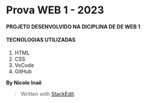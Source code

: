 # Prova WEB 1 - 2023
#### PROJETO DESENVOLVIDO NA DICIPLINA DE DE WEB 1

#### TECNOLOGIAS UTILIZADAS

 1. HTML
 2. CSS
 3. VsCode
 4. GitHub
 

**By Nicole Inaê**

> Written with [StackEdit](https://stackedit.io/).
